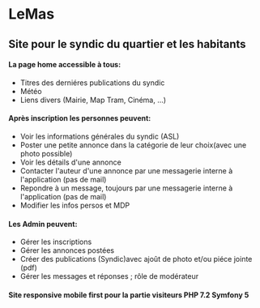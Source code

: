 # LeMas
## Site pour le syndic du quartier et les habitants

#### La page home accessible à tous:
- Titres des derniéres publications du syndic
- Météo
- Liens divers (Mairie, Map Tram, Cinéma, ...)

#### Après inscription les personnes peuvent:
- Voir les informations générales du syndic (ASL)
- Poster une petite annonce dans la catégorie de leur choix(avec une photo possible)
- Voir les détails d'une annonce
- Contacter l'auteur d'une annonce par une messagerie interne à l'application (pas de mail)
- Repondre à un message, toujours par une messagerie interne à l'application (pas de mail)
- Modifier les infos persos et MDP

#### Les Admin peuvent:
- Gérer les inscriptions
- Gérer les annonces postées
- Créer des publications (Syndic)avec ajoût de photo et/ou piéce jointe (pdf)
- Gérer les messages et réponses ; rôle de modérateur


#### Site responsive mobile first pour la partie visiteurs PHP 7.2 Symfony 5
